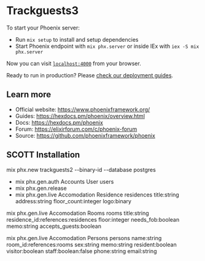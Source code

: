 # Trackguests3

To start your Phoenix server:

* Run `mix setup` to install and setup dependencies
* Start Phoenix endpoint with `mix phx.server` or inside IEx with `iex -S mix phx.server`

Now you can visit [`localhost:4000`](http://localhost:4000) from your browser.

Ready to run in production? Please [check our deployment guides](https://hexdocs.pm/phoenix/deployment.html).

## Learn more

* Official website: https://www.phoenixframework.org/
* Guides: https://hexdocs.pm/phoenix/overview.html
* Docs: https://hexdocs.pm/phoenix
* Forum: https://elixirforum.com/c/phoenix-forum
* Source: https://github.com/phoenixframework/phoenix

## SCOTT Installation

mix phx.new trackguests2 --binary-id --database postgres
* mix phx.gen.auth Accounts User users
* mix phx.gen.release  
* mix phx.gen.live Accomodation Residence  residences  title:string address:string floor_count:integer logo:binary

mix phx.gen.live Accomodation Rooms rooms  title:string residence_id:references:residences floor:integer needs_fob:boolean memo:string accepts_guests:boolean

mix phx.gen.live Accomodation Persons persons name:string room_id:references:rooms sex:string memo:string resident:boolean visitor:boolean staff:boolean:false phone:string email:string